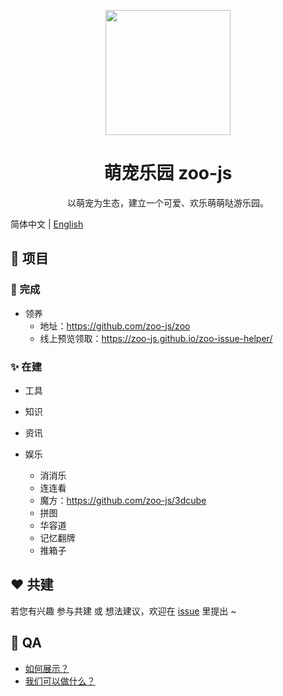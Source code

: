 <p align="center">
  <img width="200" src="https://avatars1.githubusercontent.com/u/70757173?s=200&v=4">
</p>

<h1 align="center">萌宠乐园 zoo-js</h1>

<div align="center">
  以萌宠为生态，建立一个可爱、欢乐萌萌哒游乐园。
</div>

简体中文 | [English](./README.en-US.md)

## 🍭 项目

### 💖 完成

- 领养
  - 地址：https://github.com/zoo-js/zoo
  - 线上预览领取：https://zoo-js.github.io/zoo-issue-helper/

### ✨ 在建

- 工具

- 知识

- 资讯

- 娱乐
  - 消消乐
  - 连连看
  - 魔方：https://github.com/zoo-js/3dcube
  - 拼图
  - 华容道
  - 记忆翻牌
  - 推箱子

## ❤️ 共建

若您有兴趣 参与共建 或 想法建议，欢迎在 [issue](https://github.com/zoo-js/welcome/issues) 里提出 ~

## 🎁 QA

- [如何展示？](./how-to-show.md)
- [我们可以做什么？](./what-we-can.md)
